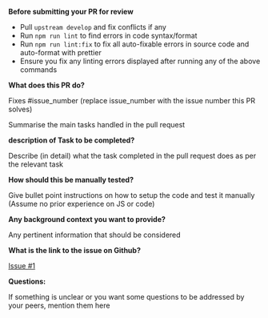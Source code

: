 **Before submitting your PR for review**

- Pull `upstream develop` and fix conflicts if any
- Run `npm run lint` to find errors in code syntax/format
- Run `npm run lint:fix` to fix all auto-fixable errors in source code and auto-format with prettier
- Ensure you fix any linting errors displayed after running any of the above commands

**What does this PR do?**

Fixes #issue_number (replace issue_number with the issue number this PR solves)

Summarise the main tasks handled in the pull request

**description of Task to be completed?**

Describe (in detail) what the task completed in the pull request does as per the relevant task

**How should this be manually tested?**

Give bullet point instructions on how to setup the code and test it manually (Assume no prior experience on JS or code)

**Any background context you want to provide?**

Any pertinent information that should be considered

**What is the link to the issue on Github?**

[Issue #1](https://github.com/microapidev/comment-microapi-sdk/issues/1)

**Questions:**

If something is unclear or you want some questions to be addressed by your peers, mention them here